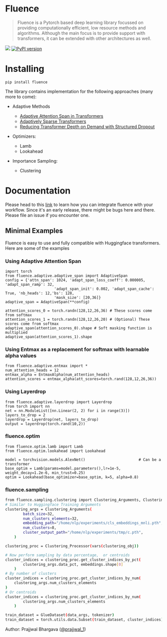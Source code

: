 # Fluence
> Fluence is a Pytorch based deep learning library focussed on providing computationally efficient, low resource methods and algorithms. Although the main focus is to provide support with transformers, it can be extended with other architectures as well.


![](https://github.com/prajjwal1/fluence/workflows/CI/badge.svg)
[![PyPI version](https://badge.fury.io/py/fluence.svg)](https://badge.fury.io/py/fluence)

# Installing

`pip install fluence`

The library contains implementation for the following approaches (many more to come):
- Adaptive Methods
    - [Adaptive Attention Span in Transformers](https://arxiv.org/abs/1905.07799)
    - [Adaptively Sparse Transformers](https://arxiv.org/abs/1909.00015)
    - [Reducing Transformer Depth on Demand with Structured Dropout](https://arxiv.org/abs/1909.11556)

- Optimizers: 
    - Lamb
    - Lookahead
    
- Importance Sampling:
    - Clustering

# Documentation 
Please head to this [link](prajjwal1.github.io/fluence) to learn how you can integrate fluence with your workflow. Since it's an early release, there might be bugs here and there. Please file an issue if you encounter one.

## Minimal Examples
Fluence is easy to use and fully compatible with Huggingface transformers. Here are some of the examples


### Using Adaptive Attention Span
```
import torch
from fluence.adaptive.adaptive_span import AdaptiveSpan
config = {'attn_span': 1024, 'adapt_span_loss_coeff': 0.000005, 'adapt_span_ramp': 32,
                      'adapt_span_init': 0.002, 'adapt_span_cache': True, 'nb_heads': 12,'bs': 128,
                      'mask_size': [20,36]}
adaptive_span = AdaptiveSpan(**config)

attention_scores_0 = torch.randn(128,12,26,36) # These scores come from softmax
attention_scores_1 = torch.randn(128,12,26,20) # (Optional) These scores come from softmax
adaptive_span(attention_scores_0).shape # Soft masking function is multiplied
adaptive_span(attention_scores_1).shape
```

### Using Entmax as a replacement for softmax with learnable alpha values

```
from fluence.adaptive.entmax import *
num_attention_heads = 12
entmax_alpha = EntmaxAlpha(num_attention_heads)
attention_scores = entmax_alpha(att_scores=torch.rand(128,12,26,36)) 
```

### Using Layerdrop

```
from fluence.adaptive.layerdrop import Layerdrop
from torch import nn
net = nn.ModuleList([nn.Linear(2, 2) for i in range(3)])
layers_to_drop = 2
layerdrop = Layerdrop(net, layers_to_drop)
output = layerdrop(torch.rand(10,2))
```

### fluence.optim
```
from fluence.optim.lamb import Lamb
from fluence.optim.lookahead import Lookahead

model = torchvision.models.AlexNet()                        # Can be a transformer
base_optim = Lamb(params=model.parameters(),lr=1e-5, weight_decay=1.2e-6, min_trust=0.25)
optim = Lookahead(base_optimizer=base_optim, k=5, alpha=0.8)
```

### fluence.sampling

```bash
from fluence.sampling.clustering import Clustering_Arguments, Clustering_Processor
# Similar to Huggingface Training Arguments
clustering_args = Clustering_Arguments(
        batch_size=32,
        num_clusters_elements=32,
        embedding_path="/home/nlp/experiments/cls_embeddings_mnli.pth",
        num_clusters=8,
        cluster_output_path="/home/nlp/experiments/tmp/c.pth",
    )

clustering_proc = Clustering_Processor(vars(clustering_obj))

# Now perform sampling by data percentage,  or centroids
cluster_indices = clustering_proc.get_cluster_indices_by_pct(
        clustering_args.data_pct, embeddings.shape[0]
    )
# By number of clusters
cluster_indices = clustering_proc.get_cluster_indices_by_num(
    clustering_args.num_clusters_elements
)
# Or centroids
cluster_indices = clustering_proc.get_cluster_indices_by_num(
        clustering_args.num_clusters_elements
    )

train_dataset = GlueDataset(data_args, tokenizer)
train_dataset = torch.utils.data.Subset(train_dataset, cluster_indices)
```

Author: Prajjwal Bhargava ([@prajjwal_1](https://twitter.com/prajjwal_1))
